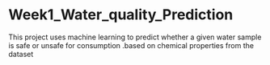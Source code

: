 # Week1_Water_quality_Prediction
This project uses machine learning to predict whether a given water sample is safe or unsafe for consumption .based on chemical properties from the dataset 
